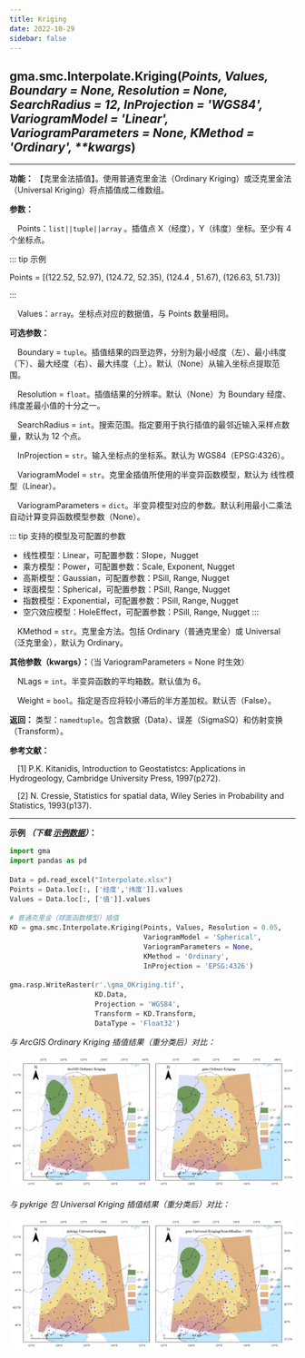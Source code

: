 ```yaml
---
title: Kriging
date: 2022-10-29
sidebar: false
---
```


## gma.smc.Interpolate.**Kriging**(*Points, Values, Boundary = None, Resolution = None, SearchRadius = 12, InProjection = 'WGS84', VariogramModel = 'Linear',  VariogramParameters = None, KMethod = 'Ordinary', \*\*kwargs*)<Badge text="1.1.0 +"/>
---

**功能：** 【克里金法插值】。使用普通克里金法（Ordinary Kriging）或泛克里金法（Universal Kriging）将点插值成二维数组。

**参数：**

&emsp;Points：`list||tuple||array` 。插值点 X（经度），Y（纬度）坐标。至少有 4 个坐标点。

::: tip 示例

Points = [(122.52,  52.97), (124.72,  52.35), (124.4 ,  51.67), (126.63,  51.73)]

:::


&emsp;Values：`array`。坐标点对应的数据值，与 Points 数量相同。

**可选参数：**

&emsp;Boundary = `tuple`。插值结果的四至边界，分别为最小经度（左）、最小纬度（下）、最大经度（右）、最大纬度（上）。默认（None）从输入坐标点提取范围。

&emsp;Resolution = `float`。插值结果的分辨率。默认（None）为 Boundary 经度、纬度差最小值的十分之一。

&emsp;SearchRadius = `int`。搜索范围。指定要用于执行插值的最邻近输入采样点数量，默认为 12 个点。

&emsp;InProjection = `str`。输入坐标点的坐标系。默认为 WGS84（EPSG:4326）。

&emsp;VariogramModel = `str`。克里金插值所使用的半变异函数模型，默认为 线性模型（Linear）。

&emsp;VariogramParameters = `dict`。半变异模型对应的参数。默认利用最小二乘法自动计算变异函数模型参数（None）。

::: tip 支持的模型及可配置的参数

+ 线性模型：Linear，可配置参数：Slope，Nugget
+ 乘方模型：Power，可配置参数：Scale, Exponent, Nugget
+ 高斯模型：Gaussian，可配置参数：PSill, Range, Nugget     
+ 球面模型：Spherical，可配置参数：PSill, Range, Nugget    
+ 指数模型：Exponential，可配置参数：PSill, Range, Nugget      
+ 空穴效应模型：HoleEffect，可配置参数：PSill, Range, Nugget
:::

&emsp;KMethod = `str`。克里金方法。包括 Ordinary（普通克里金）或 Universal（泛克里金），默认为 Ordinary。

**其他参数（kwargs）：**（当 VariogramParameters = None 时生效）

&emsp;NLags = `int`。半变异函数的平均箱数。默认值为 6。

&emsp;Weight = `bool`。指定是否应将较小滞后的半方差加权。默认否（False）。

**返回：** 类型：`namedtuple`。包含数据（Data）、误差（SigmaSQ）和仿射变换（Transform）。

**参考文献：**

&emsp;[1] P.K. Kitanidis, Introduction to Geostatistcs: Applications in Hydrogeology, Cambridge University Press, 1997(p272).

&emsp;[2] N. Cressie, Statistics for spatial data, Wiley Series in Probability and Statistics, 1993(p137).

---

**示例 *（下载 [示例数据](/smc/Interpolate.xlsx)）*：**

```python
import gma
import pandas as pd

Data = pd.read_excel("Interpolate.xlsx")
Points = Data.loc[:, ['经度','纬度']].values
Values = Data.loc[:, ['值']].values

# 普通克里金（球面函数模型）插值
KD = gma.smc.Interpolate.Kriging(Points, Values, Resolution = 0.05, 
                                 VariogramModel = 'Spherical', 
                                 VariogramParameters = None,
                                 KMethod = 'Ordinary',
                                 InProjection = 'EPSG:4326')

gma.rasp.WriteRaster(r'.\gma_OKriging.tif',
                     KD.Data,
                     Projection = 'WGS84',
                     Transform = KD.Transform, 
                     DataType = 'Float32')
```

*与 ArcGIS Ordinary Kriging 插值结果（重分类后）对比：*

![fdg](/smc/OKriging.webp)

*与 pykrige 包 Universal Kriging 插值结果（重分类后）对比：*

![fdg](/smc/UKriging.webp)

